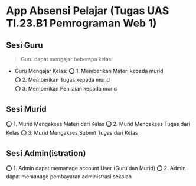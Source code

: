 # App Absensi Pelajar (Tugas UAS TI.23.B1 Pemrograman Web 1)


## Sesi Guru
> Guru dapat mengajar beberapa kelas.
- Guru Mengajar Kelas:
:o: 1. Memberikan Materi kepada murid    
:o: 2. Memberikan Tugas kepada murid     
:o: 3. Memberikan Penilaian kepada murid 


## Sesi Murid
:o: 1. Murid Mengakses Materi dari Kelas
:o: 2. Murid Mengakses Tugas dari Kelas
:o: 3. Murid Mengakses Submit Tugas dari Kelas


## Sesi Admin(istration)
:o: 1. Admin dapat memanage account User (Guru dan Murid)
:o: 2. Admin dapat memanage pembayaran administrasi sekolah

